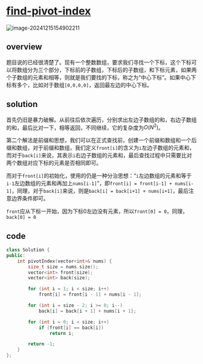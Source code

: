 # [find-pivot-index](https://leetcode.cn/problems/find-pivot-index)

![image-20241215154902211](https://md-wind.oss-cn-nanjing.aliyuncs.com/md/20241215154902273.png)

## overview

题目说的已经很清楚了。现有一个整数数组，要求我们寻找一个下标，这个下标可以将数组分为三个部分，下标前的子数组，下标后的子数组，和下标元素，如果两个子数组的元素和相等，则就是我们要找的下标，称之为“中心下标”。如果中心下标有多个，比如对于数组`[0,0,0,0]`，返回最左边的中心下标。

## solution

首先仍旧是暴力破解。从前往后依次遍历，分别求出左边子数组的和，右边子数组的和，最后比对一下，相等返回，不同继续，它的复杂度为$O(N^2)$。

第二个解法是前缀和思想，我们可以在正式查找前，创建一个前缀和数组和一个后缀和数组，对于前缀和数组，我们定义`front[i]`的含义为`i`左边子数组的元素和，而对于`back[i]`来说，其表示`i`右边子数组的元素和，最后查找过程中只需要比对两个数组对应下标的元素是否相同即可。

而对于`front[i]`的初始化，使用的仍是一种分治思想：“`i`左边数组的元素和等于`i-1`左边数组的元素和再加上`nums[i-1]`”，即`front[i] = front[i-1] + nums[i-1]`，同理，对于`back[i]`来说，则是`back[i] = back[i+1] + nums[i+1]`，最后注意边界条件即可。

`front`应从下标一开始，因为下标0左边没有元素，所以`front[0] = 0`，同理，`back[0] = 0`

## code

```cpp
class Solution {
public:
    int pivotIndex(vector<int>& nums) {
        size_t size = nums.size();
        vector<int> front(size);
        vector<int> back(size);

        for (int i = 1; i < size; i++)
            front[i] = front[i - 1] + nums[i - 1];

        for (int i = size - 2; i >= 0; i--)
            back[i] = back[i + 1] + nums[i + 1];

        for (int i = 0; i < size; i++)
            if (front[i] == back[i])
                return i;

        return -1;
    }
};
```

